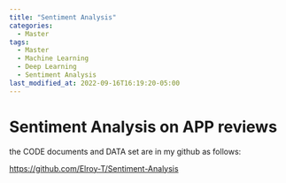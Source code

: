 ```yaml
---
title: "Sentiment Analysis"
categories:
  - Master
tags:
  - Master
  - Machine Learning
  - Deep Learning
  - Sentiment Analysis
last_modified_at: 2022-09-16T16:19:20-05:00
---
```

# Sentiment Analysis on APP reviews

the CODE documents and DATA set are in my github as follows:

<https://github.com/Elroy-T/Sentiment-Analysis>
